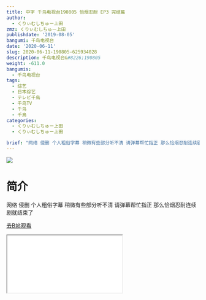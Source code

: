```yaml
---
title: 中字 千鸟电视台190805 恰烟忍耐 EP3 完结篇
author:
  - くりぃむしちゅー上田
zmz: くりぃむしちゅー上田
publishdate: '2019-08-05'
bangumi: 千鸟电视台
date: '2020-06-11'
slug: 2020-06-11-190805-625934028
description: 千鸟电视台&#8226;190805
weight: -611.0
bangumis:
  - 千鸟电视台
tags:
  - 综艺
  - 日本综艺
  - テレビ千鳥
  - 千鸟TV
  - 千鸟
  - 千鳥
categories:
  - くりぃむしちゅー上田
  - くりぃむしちゅー上田

brief: "网络 侵删 个人粗俗字幕 稍微有些部分听不清 请弹幕帮忙指正 那么恰烟忍耐连续剧就结束了"
---
```

![](https://raw.githubusercontent.com/tcgriffith/owaraisite/master/static/tmpimg/6743244e0dd12c3673c7e559d6e0c9577b319824.jpg.480.jpg)
# 简介  
网络
侵删 个人粗俗字幕
稍微有些部分听不清 请弹幕帮忙指正
那么恰烟忍耐连续剧就结束了  

[去B站观看](https://www.bilibili.com/video/av625934028/)
<div class ="resp-container"><iframe class="testiframe" src="//player.bilibili.com/player.html?aid=625934028"", scrolling="no", allowfullscreen="true" > </iframe></div> 
